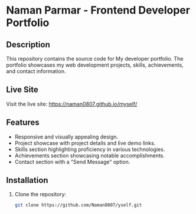 # Naman Parmar - Frontend Developer Portfolio

## Description

This repository contains the source code for My developer portfolio. The portfolio showcases my web development projects, skills, achievements, and contact information.

## Live Site

Visit the live site: https://naman0807.github.io/myself/

## Features

- Responsive and visually appealing design.
- Project showcase with project details and live demo links.
- Skills section highlighting proficiency in various technologies.
- Achievements section showcasing notable accomplishments.
- Contact section with a "Send Message" option.

## Installation

1. Clone the repository:

   ```bash
   git clone https://github.com/Naman0807/yself.git
